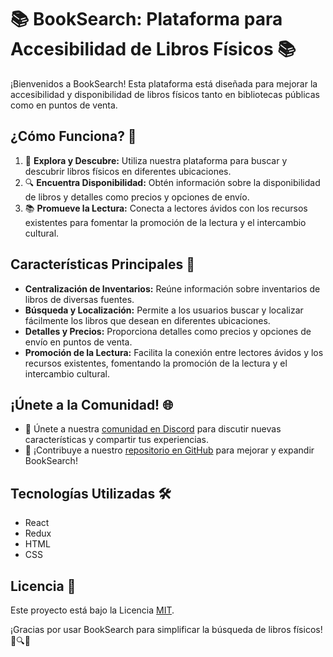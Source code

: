 # 📚 BookSearch: Plataforma para Accesibilidad de Libros Físicos 📚

¡Bienvenidos a BookSearch! Esta plataforma está diseñada para mejorar la accesibilidad y disponibilidad de libros físicos tanto en bibliotecas públicas como en puntos de venta.

## ¿Cómo Funciona? 🚀

1. 📖 **Explora y Descubre:** Utiliza nuestra plataforma para buscar y descubrir libros físicos en diferentes ubicaciones.
2. 🔍 **Encuentra Disponibilidad:** Obtén información sobre la disponibilidad de libros y detalles como precios y opciones de envío.
3. 📚 **Promueve la Lectura:** Conecta a lectores ávidos con los recursos existentes para fomentar la promoción de la lectura y el intercambio cultural.

## Características Principales 🌟

- **Centralización de Inventarios:** Reúne información sobre inventarios de libros de diversas fuentes.
- **Búsqueda y Localización:** Permite a los usuarios buscar y localizar fácilmente los libros que desean en diferentes ubicaciones.
- **Detalles y Precios:** Proporciona detalles como precios y opciones de envío en puntos de venta.
- **Promoción de la Lectura:** Facilita la conexión entre lectores ávidos y los recursos existentes, fomentando la promoción de la lectura y el intercambio cultural.

## ¡Únete a la Comunidad! 🌐

- 💬 Únete a nuestra [comunidad en Discord](#) para discutir nuevas características y compartir tus experiencias.
- 🌟 ¡Contribuye a nuestro [repositorio en GitHub](#) para mejorar y expandir BookSearch!

## Tecnologías Utilizadas 🛠️

- React
- Redux
- HTML
- CSS

## Licencia 📜

Este proyecto está bajo la Licencia [MIT](https://opensource.org/licenses/MIT).

¡Gracias por usar BookSearch para simplificar la búsqueda de libros físicos! 📖🔍✨
